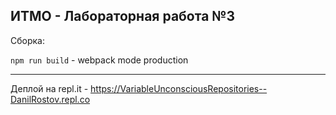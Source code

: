## ИТМО - Лабораторная работа №3

Сборка:

`npm run build` - webpack mode production

---

Деплой на repl.it - https://VariableUnconsciousRepositories--DanilRostov.repl.co